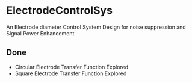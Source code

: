 # ElectrodeControlSys
An Electrode diameter Control System Design for noise suppression and Signal Power Enhancement

## Done
- Circular Electrode Transfer Function Explored
- Square Electrode Transfer Function Explored
